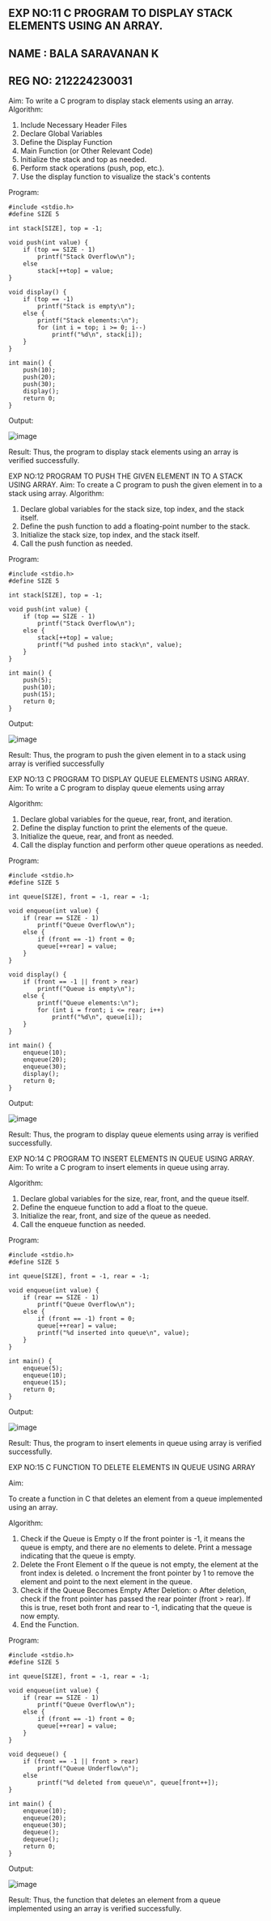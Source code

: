 ## EXP NO:11 C PROGRAM TO DISPLAY STACK ELEMENTS USING AN ARRAY.
## NAME : BALA SARAVANAN K
## REG NO: 212224230031
Aim:
To write a C program to display stack elements using an array.
Algorithm:
1.	Include Necessary Header Files
2.	Declare Global Variables
3.	Define the Display Function
4.	Main Function (or Other Relevant Code)
5.	Initialize the stack and top as needed.
6.	Perform stack operations (push, pop, etc.).
7.	Use the display function to visualize the stack's contents
 
Program:

```
#include <stdio.h>
#define SIZE 5

int stack[SIZE], top = -1;

void push(int value) {
    if (top == SIZE - 1)
        printf("Stack Overflow\n");
    else
        stack[++top] = value;
}

void display() {
    if (top == -1)
        printf("Stack is empty\n");
    else {
        printf("Stack elements:\n");
        for (int i = top; i >= 0; i--)
            printf("%d\n", stack[i]);
    }
}

int main() {
    push(10);
    push(20);
    push(30);
    display();
    return 0;
}

```
Output:

![image](https://github.com/user-attachments/assets/d812901e-bdd0-4712-81d3-4371eba3030f)



Result:
Thus, the program to display stack elements using an array is verified successfully.
 

EXP NO:12  PROGRAM TO PUSH THE GIVEN ELEMENT IN TO A STACK USING ARRAY.
Aim:
To create a C program to push the given element in to a stack using array.
Algorithm:
1.	Declare global variables for the stack size, top index, and the stack itself.
2.	Define the push function to add a floating-point number to the stack.
3.	Initialize the stack size, top index, and the stack itself.
4.	Call the push function as needed.
 
Program:

```
#include <stdio.h>
#define SIZE 5

int stack[SIZE], top = -1;

void push(int value) {
    if (top == SIZE - 1)
        printf("Stack Overflow\n");
    else {
        stack[++top] = value;
        printf("%d pushed into stack\n", value);
    }
}

int main() {
    push(5);
    push(10);
    push(15);
    return 0;
}

```
Output:

![image](https://github.com/user-attachments/assets/cccc4e8d-5319-4266-8fe3-4c545a57225a)




Result:
Thus, the program to push the given element in to a stack using array is verified successfully


 
EXP NO:13 C PROGRAM TO DISPLAY QUEUE ELEMENTS USING ARRAY.
Aim:
To write a C program to display queue elements using array

Algorithm:
1.	Declare global variables for the queue, rear, front, and iteration.
2.	Define the display function to print the elements of the queue.
3.	Initialize the queue, rear, and front as needed.
4.	Call the display function and perform other queue operations as needed.
 
Program:

```
#include <stdio.h>
#define SIZE 5

int queue[SIZE], front = -1, rear = -1;

void enqueue(int value) {
    if (rear == SIZE - 1)
        printf("Queue Overflow\n");
    else {
        if (front == -1) front = 0;
        queue[++rear] = value;
    }
}

void display() {
    if (front == -1 || front > rear)
        printf("Queue is empty\n");
    else {
        printf("Queue elements:\n");
        for (int i = front; i <= rear; i++)
            printf("%d\n", queue[i]);
    }
}

int main() {
    enqueue(10);
    enqueue(20);
    enqueue(30);
    display();
    return 0;
}

```
Output:

![image](https://github.com/user-attachments/assets/c2330b61-2c17-4229-a7b4-817c5c8dbc3f)


Result:
Thus, the program to display queue elements using array is verified successfully.


 
EXP NO:14 C PROGRAM TO INSERT ELEMENTS IN QUEUE USING ARRAY.
Aim:
To write a C program to insert elements in queue using array.

Algorithm:
1.	Declare global variables for the size, rear, front, and the queue itself.
2.	Define the enqueue function to add a float to the queue.
3.	Initialize the rear, front, and size of the queue as needed.
4.	Call the enqueue function as needed.

Program:

```
#include <stdio.h>
#define SIZE 5

int queue[SIZE], front = -1, rear = -1;

void enqueue(int value) {
    if (rear == SIZE - 1)
        printf("Queue Overflow\n");
    else {
        if (front == -1) front = 0;
        queue[++rear] = value;
        printf("%d inserted into queue\n", value);
    }
}

int main() {
    enqueue(5);
    enqueue(10);
    enqueue(15);
    return 0;
}

```
Output:

![image](https://github.com/user-attachments/assets/fe2f60ef-e578-4b39-a65f-9fbbfa5b821b)

Result:
Thus, the program to insert elements in queue using array is verified successfully.



 
EXP NO:15 C FUNCTION TO DELETE ELEMENTS IN QUEUE USING ARRAY



Aim:

To create a function in C that deletes an element from a queue implemented using an array.

Algorithm:

1.	Check if the Queue is Empty
o	If the front pointer is -1, it means the queue is empty, and there are no elements to delete. Print a message indicating that the queue is empty.
2.	Delete the Front Element
o	If the queue is not empty, the element at the front index is deleted.
o	Increment the front pointer by 1 to remove the element and point to the next element in the queue.
3.	Check if the Queue Becomes Empty After Deletion:
o	After deletion, check if the front pointer has passed the rear pointer (front > rear). If this is true, reset both front and rear to -1, indicating that the queue is now empty.
4.	End the Function.



Program:

```
#include <stdio.h>
#define SIZE 5

int queue[SIZE], front = -1, rear = -1;

void enqueue(int value) {
    if (rear == SIZE - 1)
        printf("Queue Overflow\n");
    else {
        if (front == -1) front = 0;
        queue[++rear] = value;
    }
}

void dequeue() {
    if (front == -1 || front > rear)
        printf("Queue Underflow\n");
    else
        printf("%d deleted from queue\n", queue[front++]);
}

int main() {
    enqueue(10);
    enqueue(20);
    enqueue(30);
    dequeue();
    dequeue();
    return 0;
}

```
Output:

![image](https://github.com/user-attachments/assets/cb4fcb2a-3078-4ca6-ace8-686f79547efb)


Result:
Thus, the function that deletes an element from a queue implemented using an array is verified successfully.
